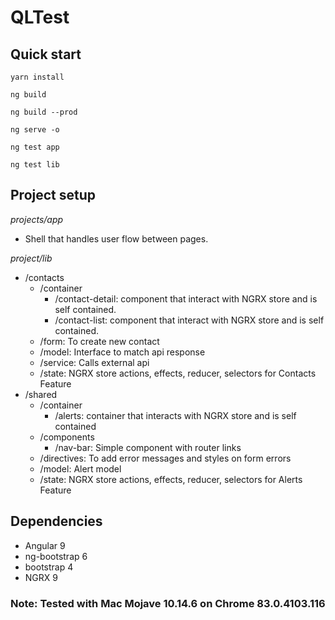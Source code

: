 # QLTest

## Quick start

`yarn install`

`ng build`

`ng build --prod`

`ng serve -o`

`ng test app`

`ng test lib`

## Project setup

*projects/app*

- Shell that handles user flow between pages.

*project/lib*

- /contacts
    - /container
        - /contact-detail: component that interact with NGRX store and is self contained.
        - /contact-list: component that interact with NGRX store and is self contained.
    - /form: To create new contact
    - /model: Interface to match api response
    - /service: Calls external api 
    - /state: NGRX store actions, effects, reducer, selectors for Contacts Feature
- /shared
    - /container
        - /alerts: container that interacts with NGRX store and is self contained
    - /components
        - /nav-bar: Simple component with router links
    - /directives: To add error messages and styles on form errors
    - /model: Alert model
    - /state: NGRX store actions, effects, reducer, selectors for Alerts Feature

## Dependencies

- Angular 9
- ng-bootstrap 6
- bootstrap 4
- NGRX 9


### Note: Tested with Mac Mojave 10.14.6 on Chrome 83.0.4103.116